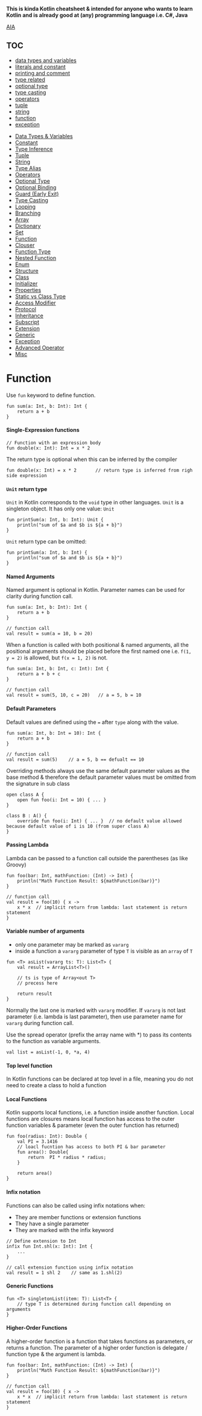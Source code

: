 **This is kinda Kotlin cheatsheet & intended for anyone who wants to learn Kotlin and is already good at (any) programming language i.e. C#, Java**

[AIA](https://drive.google.com/folderview?id=0B2KMjffVzeSAN3d1R0N1NV9HNU0l)
## <a name="#toc">TOC
* [data types and variables](https://github.com/hovermind/Raplin/blob/master/data_types_and_variables.md)
* [literals and constant](https://github.com/hovermind/Raplin/blob/master/literals_and_constant.md)
* [printing and comment](https://github.com/hovermind/Raplin/blob/master/printing_and_comment.md)
* [type related](https://github.com/hovermind/Raplin/blob/master/type_related.md)
* [optional type](https://github.com/hovermind/Raplin/blob/master/optional_type.md)
* [type casting](https://github.com/hovermind/Raplin/blob/master/type_casting.md)
* [operators](https://github.com/hovermind/Raplin/blob/master/operators.md)
* [tuple](https://github.com/hovermind/Raplin/blob/master/tuple.md)
* [string](https://github.com/hovermind/Raplin/blob/master/string.md)
* [function](https://github.com/hovermind/Raplin/blob/master/function.md)
* [exception](#)
    
- [Data Types & Variables](#data-types)
- [Constant](#constant)
- [Type Inference](#type-inference)
- [Tuple](#tuple)
- [String](#string)
- [Type Alias](#type-alias)
- [Operators](#operators)
- [Optional Type](#optional-type)
- [Optional Binding](#optional-binding)
- [Guard (Early Exit)](#guard)
- [Type Casting](#type-casting)
- [Looping](#looping)
- [Branching](#branching)
- [Array](#array)
- [Dictionary](#dictionary)
- [Set](#set)
- [Function](#function)
- [Clouser](#clouser)
- [Function Type](#function-type)
- [Nested Function](#nested-function)
- [Enum](#enum)
- [Structure](#structure)
- [Class](#class)
- [Initializer](#initializer)
- [Properties](#properties)
- [Static vs Class Type](#static-vs-class-type)
- [Access Modifier](#access-modifier)
- [Protocol](#protocol)
- [Inheritance](#inheritance)
- [Subscript](#subscript)
- [Extension](#extension)
- [Generic](#generic)
- [Exception](#exception)
- [Advanced Operator](#advanced-operator)
- [Misc](#misc)

# <a name="#function"></a>Function
Use ```fun``` keyword to define function.
```
fun sum(a: Int, b: Int): Int {
    return a + b
}
```
#### Single-Expression functions 
```
// Function with an expression body
fun double(x: Int): Int = x * 2
```
The return type is optional when this can be inferred by the compiler
```
fun double(x: Int) = x * 2       // return type is inferred from righ side expression
```
#### `Unit` return type
`Unit` in Kotlin corresponds to the `void` type in other languages. `Unit` is a singleton object. It has only one value: `Unit`
```
fun printSum(a: Int, b: Int): Unit {
    println("sum of $a and $b is ${a + b}")
}
```

`Unit` return type can be omitted:
```
fun printSum(a: Int, b: Int) {
    println("sum of $a and $b is ${a + b}")
}
```

#### Named Arguments
Named argument is optional in Kotlin. Parameter names can be used for clarity during function call.
```
fun sum(a: Int, b: Int): Int {
    return a + b
}

// function call
val result = sum(a = 10, b = 20)
```
When a function is called with both positional & named arguments, all the positional arguments should be placed before the first named one i.e. `f(1, y = 2)` is allowed, but `f(x = 1, 2)` is not.
```
fun sum(a: Int, b: Int, c: Int): Int {
    return a + b + c
}

// function call
val result = sum(5, 10, c = 20)   // a = 5, b = 10
```
#### Default Parameters
Default values are defined using the `=` after `type` along with the value.
```
fun sum(a: Int, b: Int = 10): Int {
    return a + b
}

// function call
val result = sum(5)    // a = 5, b == defualt == 10
```
Overriding methods always use the same default parameter values as the base method & therefore the default parameter values must be omitted from the signature in sub class
```
open class A {
    open fun foo(i: Int = 10) { ... }
}

class B : A() {
    override fun foo(i: Int) { ... }  // no default value allowed because default value of i is 10 (from super class A)
}
```
#### Passing Lambda
Lambda can be passed to a function call outside the parentheses (as like Groovy)
```
fun foo(bar: Int, mathFunction: (Int) -> Int) {
    println("Math Function Result: ${mathFunction(bar)}")
}

// function call
val result = foo(10) { x ->
    x * x  // implicit return from lambda: last statement is return statement
}

```
#### Variable number of arguments
- only one parameter may be marked as `vararg`
- inside a function a `vararg` parameter of type `T` is visible as an `array` of `T`
```
fun <T> asList(vararg ts: T): List<T> {
    val result = ArrayList<T>()
    
    // ts is type of Array<out T>
    // precess here
    
    return result
}
```
Normally the last one is marked with `vararg` modifier. If `vararg` is not last parameter (i.e. lambda is last parameter), then use parameter name for `vararg` during function call.

Use the spread operator (prefix the array name with \*) to pass its contents to the function as variable arguments.
```
val list = asList(-1, 0, *a, 4)
```
#### Top level function
In Kotlin functions can be declared at top level in a file, meaning you do not need to create a class to hold a function

#### Local Functions
Kotlin supports local functions, i.e. a function inside another function. Local functions are closures means local function has access to the outer function variables & parameter (even the outer function has returned)
```
fun foo(radius: Int): Double {
    val PI = 3.1416
    // loacl fucntion has access to both PI & bar parameter
    fun area(): Double{
        return  PI * radius * radius;
    }
    
    return area()
}
```

#### Infix notation
Functions can also be called using infix notations when:
 - They are member functions or extension functions
 - They have a single parameter
 - They are marked with the infix keyword
```
// Define extension to Int
infix fun Int.shl(x: Int): Int {
    ...
}

// call extension function using infix notation
val result = 1 shl 2    // same as 1.shl(2)
```
#### Generic Functions
```
fun <T> singletonList(item: T): List<T> {
    // type T is determined during function call depending on arguments
}
```
#### Higher-Order Functions
A higher-order function is a function that takes functions as parameters, or returns a function. The parameter of a higher order function is delegate / function type & the argument is lambda.
```
fun foo(bar: Int, mathFunction: (Int) -> Int) {
    println("Math Function Result: ${mathFunction(bar)}")
}

// function call
val result = foo(10) { x ->
    x * x  // implicit return from lambda: last statement is return statement
}
```


